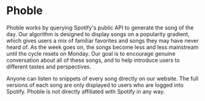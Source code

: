 # Phoble
Phoble works by querying Spotify's public API to generate the song of the day. Our algorithm is designed to display songs on a popularity gradient, which gives users a mix of familiar favorites and songs they may have never heard of. As the week goes on, the songs become less and less mainstream until the cycle resets on Monday. Our goal is to encourage genuine conversation about all of these songs, and to help introduce users to different tastes and perspectives.


Anyone can listen to snippets of every song directly on our website. The full versions of each song are only displayed to users who are logged into Spotify. Phoble is not directly affiliated with Spotify in any way.

